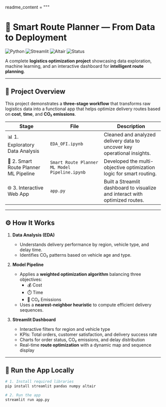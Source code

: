 readme_content = """
# 🚛 Smart Route Planner — From Data to Deployment

![Python](https://img.shields.io/badge/Python-3.9%2B-blue)
![Streamlit](https://img.shields.io/badge/Streamlit-App-red)
![Altair](https://img.shields.io/badge/Altair-Visualization-orange)
![Status](https://img.shields.io/badge/Project-Completed-success)

A complete **logistics optimization project** showcasing data exploration, machine learning, and an interactive dashboard for **intelligent route planning**.

---

## 🧭 Project Overview

This project demonstrates a **three-stage workflow** that transforms raw logistics data into a functional app that helps optimize delivery routes based on **cost**, **time**, and **CO₂ emissions**.

| Stage | File | Description |
|--------|------|-------------|
| 📊 1. Exploratory Data Analysis | `EDA_OFI.ipynb` | Cleaned and analyzed delivery data to uncover key operational insights. |
| 🤖 2. Smart Route Planner ML Pipeline | `Smart Route Planner ML Model Pipeline.ipynb` | Developed the multi-objective optimization logic for smart routing. |
| 🌐 3. Interactive Web App | `app.py` | Built a Streamlit dashboard to visualize and interact with optimized routes. |

---

## ⚙️ How It Works

1. **Data Analysis (EDA)**  
   - Understands delivery performance by region, vehicle type, and delay time.  
   - Identifies CO₂ patterns based on vehicle age and type.

2. **Model Pipeline**  
   - Applies a **weighted optimization algorithm** balancing three objectives:  
     - 💰 Cost  
     - ⏱️ Time  
     - 🌱 CO₂ Emissions  
   - Uses a **nearest-neighbor heuristic** to compute efficient delivery sequences.

3. **Streamlit Dashboard**  
   - Interactive filters for region and vehicle type  
   - KPIs: Total orders, customer satisfaction, and delivery success rate  
   - Charts for order status, CO₂ emissions, and delay distribution  
   - Real-time **route optimization** with a dynamic map and sequence display  

---

## 🚀 Run the App Locally

```bash
# 1. Install required libraries
pip install streamlit pandas numpy altair

# 2. Run the app
streamlit run app.py
